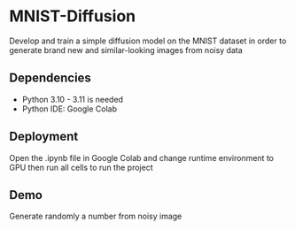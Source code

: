 
# MNIST-Diffusion

Develop and train a simple diffusion model on the MNIST dataset in order to generate brand new
and similar-looking images from noisy data


## Dependencies

* Python 3.10 - 3.11 is needed
* Python IDE: Google Colab
    
## Deployment

Open the .ipynb file in Google Colab and change runtime environment to GPU then run all cells to run the project


## Demo

Generate randomly a number from noisy image

